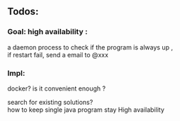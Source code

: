 ## Todos:  
### Goal: high availability :
a daemon process to check if the program is always up ,  
if restart fail, send a email to  @xxx  

### Impl:
docker? is it convenient enough ?

search for existing solutions?  
    how to keep single java program stay High availability



    